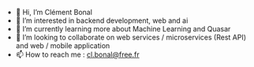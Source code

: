 - 👋 Hi, I’m Clément Bonal
- 👀 I’m interested in backend development, web and ai
- 🌱 I’m currently learning more about Machine Learning and Quasar
- 💞️ I’m looking to collaborate on web services / microservices (Rest API) and web / mobile application
- 📫 How to reach me : cl.bonal@free.fr

<!---
clembnl/clembnl is a ✨ special ✨ repository because its `README.md` (this file) appears on your GitHub profile.
You can click the Preview link to take a look at your changes.
--->
